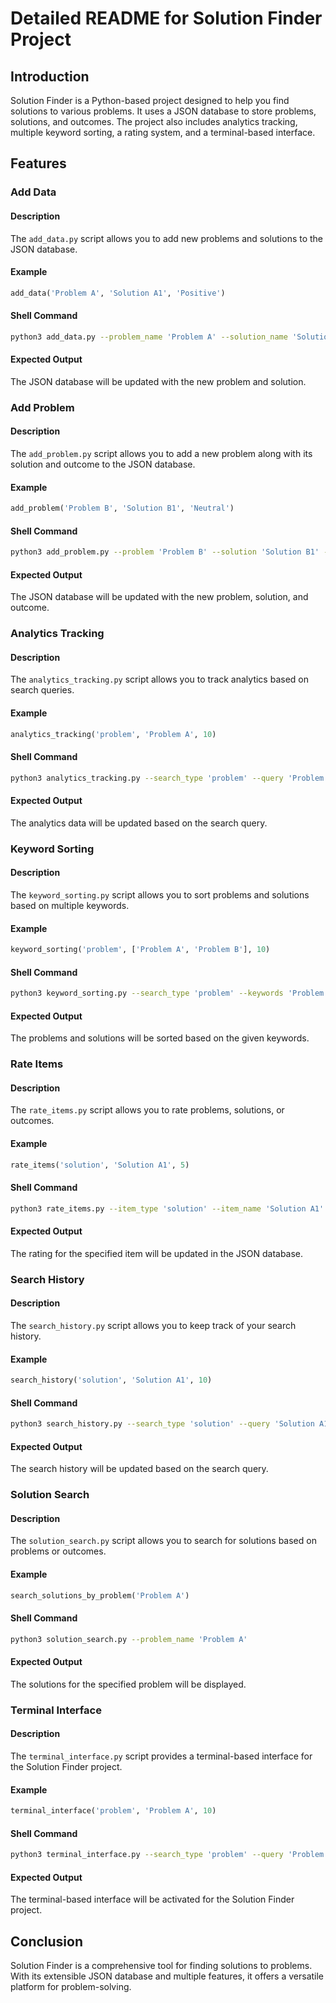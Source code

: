 # Detailed README for Solution Finder Project

## Introduction

Solution Finder is a Python-based project designed to help you find solutions to various problems. It uses a JSON database to store problems, solutions, and outcomes. The project also includes analytics tracking, multiple keyword sorting, a rating system, and a terminal-based interface.

## Features

### Add Data

#### Description

The `add_data.py` script allows you to add new problems and solutions to the JSON database.

#### Example

```python
add_data('Problem A', 'Solution A1', 'Positive')
```

#### Shell Command

```sh
python3 add_data.py --problem_name 'Problem A' --solution_name 'Solution A1' --outcome 'Positive'
```

#### Expected Output

The JSON database will be updated with the new problem and solution.

### Add Problem

#### Description

The `add_problem.py` script allows you to add a new problem along with its solution and outcome to the JSON database.

#### Example

```python
add_problem('Problem B', 'Solution B1', 'Neutral')
```

#### Shell Command

```sh
python3 add_problem.py --problem 'Problem B' --solution 'Solution B1' --outcome 'Neutral'
```

#### Expected Output

The JSON database will be updated with the new problem, solution, and outcome.

### Analytics Tracking

#### Description

The `analytics_tracking.py` script allows you to track analytics based on search queries.

#### Example

```python
analytics_tracking('problem', 'Problem A', 10)
```

#### Shell Command

```sh
python3 analytics_tracking.py --search_type 'problem' --query 'Problem A' --limit 10
```

#### Expected Output

The analytics data will be updated based on the search query.

### Keyword Sorting

#### Description

The `keyword_sorting.py` script allows you to sort problems and solutions based on multiple keywords.

#### Example

```python
keyword_sorting('problem', ['Problem A', 'Problem B'], 10)
```

#### Shell Command

```sh
python3 keyword_sorting.py --search_type 'problem' --keywords 'Problem A' 'Problem B' --limit 10
```

#### Expected Output

The problems and solutions will be sorted based on the given keywords.

### Rate Items

#### Description

The `rate_items.py` script allows you to rate problems, solutions, or outcomes.

#### Example

```python
rate_items('solution', 'Solution A1', 5)
```

#### Shell Command

```sh
python3 rate_items.py --item_type 'solution' --item_name 'Solution A1' --rating 5
```

#### Expected Output

The rating for the specified item will be updated in the JSON database.

### Search History

#### Description

The `search_history.py` script allows you to keep track of your search history.

#### Example

```python
search_history('solution', 'Solution A1', 10)
```

#### Shell Command

```sh
python3 search_history.py --search_type 'solution' --query 'Solution A1' --limit 10
```

#### Expected Output

The search history will be updated based on the search query.

### Solution Search

#### Description

The `solution_search.py` script allows you to search for solutions based on problems or outcomes.

#### Example

```python
search_solutions_by_problem('Problem A')
```

#### Shell Command

```sh
python3 solution_search.py --problem_name 'Problem A'
```

#### Expected Output

The solutions for the specified problem will be displayed.

### Terminal Interface

#### Description

The `terminal_interface.py` script provides a terminal-based interface for the Solution Finder project.

#### Example

```python
terminal_interface('problem', 'Problem A', 10)
```

#### Shell Command

```sh
python3 terminal_interface.py --search_type 'problem' --query 'Problem A' --limit 10
```

#### Expected Output

The terminal-based interface will be activated for the Solution Finder project.

## Conclusion

Solution Finder is a comprehensive tool for finding solutions to problems. With its extensible JSON database and multiple features, it offers a versatile platform for problem-solving.